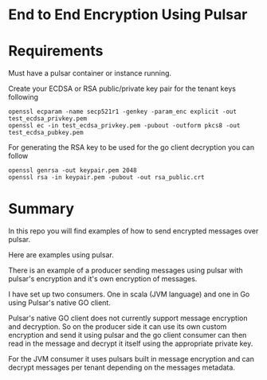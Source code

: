 # End to End Encryption Using Pulsar

# Requirements
Must have a pulsar container or instance running.

Create your ECDSA or RSA public/private key pair for the tenant keys following

```
openssl ecparam -name secp521r1 -genkey -param_enc explicit -out test_ecdsa_privkey.pem
openssl ec -in test_ecdsa_privkey.pem -pubout -outform pkcs8 -out test_ecdsa_pubkey.pem
```

For generating the RSA key to be used for the go client decryption you can follow
```
openssl genrsa -out keypair.pem 2048
openssl rsa -in keypair.pem -pubout -out rsa_public.crt
```

# Summary
In this repo you will find examples of how to send encrypted messages over pulsar.

Here are examples using pulsar.

There is an example of a producer sending messages using pulsar with pulsar's encryption and it's own encryption of messages.

I have set up two consumers.  One in scala (JVM language) and one in Go using Pulsar's native GO client. 

Pulsar's native GO client does not currently support message encryption and decryption.  So on the producer side it can use its own custom encryption and send it using pulsar and the go client consumer can then read in the message and decrypt it itself using the appropriate private key.

For the JVM consumer it uses pulsars built in message encryption and can decrypt messages per tenant depending on the messages metadata.
